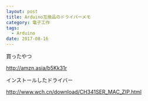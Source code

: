 ```yaml
---
layout: post
title: Arduino互換品のドライバーメモ
category: 電子工作
tags:
  - Arduino
date: 2017-08-16
---
```


買ったやつ

<http://amzn.asia/b5Kk31r>

インストールしたドライバー

<http://www.wch.cn/download/CH341SER_MAC_ZIP.html>
